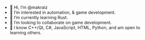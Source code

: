 - 👋 Hi, I’m @makraiz
- 👀 I’m interested in automation, & game development.
- 🌱 I’m currently learning Rust.
- 💞️ I’m looking to collaborate on game development.
- 📖 I know C++/Qt, C#, JavaScript, HTML, Python, and am open to learning others.
<!--- - 📫 How to reach me: e-mail <redacted> --->

<!---
makraiz/makraiz is a ✨ special ✨ repository because its `README.md` (this file) appears on your GitHub profile.
You can click the Preview link to take a look at your changes.
--->
